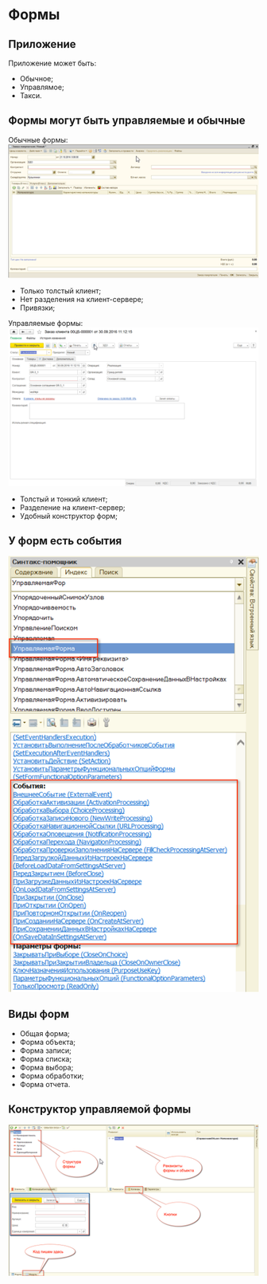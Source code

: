 # Формы #

## Приложение ##

Приложение может быть:

- Обычное;
- Управлямое;
- Такси.

## Формы могут быть управляемые и обычные ##

Обычные формы:
![alt text](pic/zakaz2.png)

- Только толстый клиент;
- Нет разделения на клиент-сервере;
- Привязки;

Управляемые формы:
![alt text](pic/zakaz1.png)

- Толстый и тонкий клиент;
- Разделение на клиент-сервер;
- Удобный конструктор форм;

## У форм есть события ##

![alt text](pic/sob.png)

## Виды форм ##

- Общая форма;
- Форма объекта;
- Форма записи;
- Форма списка;
- Форма выбора;
- Форма обработки;
- Форма отчета.

## Конструктор управляемой формы ##

![alt text](pic/form.png)